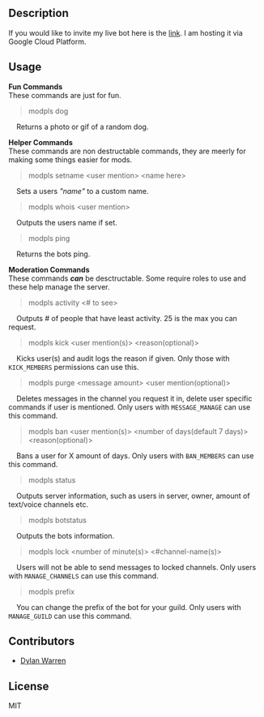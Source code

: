 ## Description

If you would like to invite my live bot here is the [link](https://discordapp.com/oauth2/authorize?client_id=342815158688808961&scope=bot&permissions=8). I am hosting it via Google Cloud Platform.

## Usage
**Fun Commands** <br>
These commands are just for fun.

> modpls dog <br>

&nbsp;&nbsp;&nbsp;&nbsp;Returns a photo or gif of a random dog.


**Helper Commands** <br>
These commands are non destructable commands, they are meerly for making some things easier for mods.

> modpls setname \<user mention> \<name here> <br>
  
&nbsp;&nbsp;&nbsp;&nbsp;Sets a users _"name"_ to a custom name.<br>
> modpls whois \<user mention> <br>
  
&nbsp;&nbsp;&nbsp;&nbsp;Outputs the users name if set. <br>
> modpls ping
  
&nbsp;&nbsp;&nbsp;&nbsp;Returns the bots ping.
  
  
**Moderation Commands** <br>
These commands **_can_** be desctructable. Some require roles to use and these help manage the server.

> modpls activity <# to see> <br>
  
&nbsp;&nbsp;&nbsp;&nbsp;Outputs # of people that have least activity. 25 is the max you can request. <br>
> modpls kick \<user mention(s)> \<reason(optional)> <br>
  
&nbsp;&nbsp;&nbsp;&nbsp;Kicks user(s) and audit logs the reason if given. Only those with `KICK_MEMBERS` permissions can use this. <br>
> modpls purge \<message amount> \<user mention(optional)> <br>

&nbsp;&nbsp;&nbsp;&nbsp;Deletes messages in the channel you request it in, delete user specific commands if user is mentioned. Only users with `MESSAGE_MANAGE` can use this command.

> modpls ban  <user mention(s)> <number of days(default 7 days)> <reason(optional)>

&nbsp;&nbsp;&nbsp;&nbsp;Bans a user for X amount of days. Only users with `BAN_MEMBERS` can use this command.

> modpls status

&nbsp;&nbsp;&nbsp;&nbsp;Outputs server information, such as users in server, owner, amount of text/voice channels etc.

> modpls botstatus

&nbsp;&nbsp;&nbsp;&nbsp;Outputs the bots information.

> modpls lock <number of minute(s)> <#channel-name(s)>

&nbsp;&nbsp;&nbsp;&nbsp;Users will not be able to send messages to locked channels. Only users with `MANAGE_CHANNELS` can use this command.

> modpls prefix <custom prefix>

&nbsp;&nbsp;&nbsp;&nbsp;You can change the prefix of the bot for your guild. Only users with `MANAGE_GUILD` can use this command.

## Contributors

- [Dylan Warren](https://github.com/Uhuh)

## License

MIT
